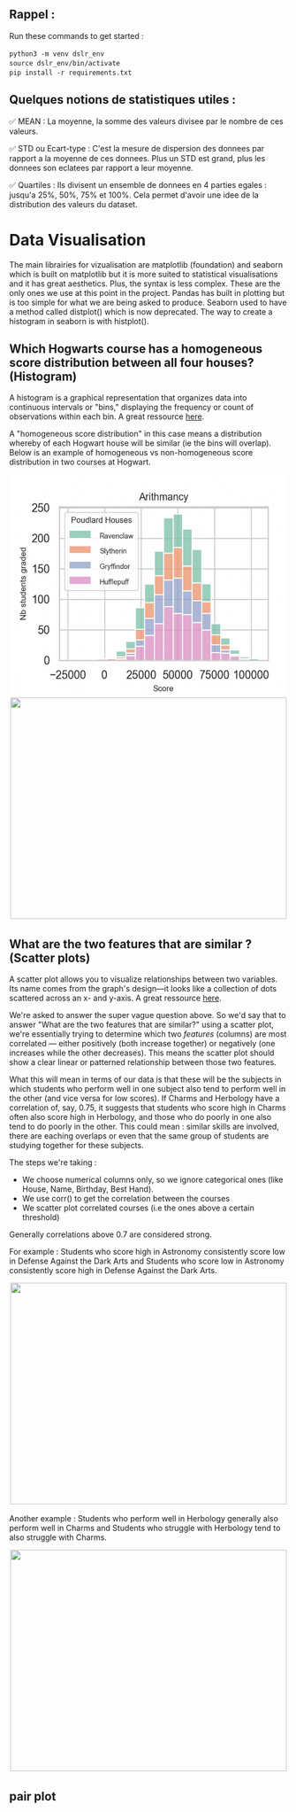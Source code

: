 
## Rappel :

Run these commands to get started : 

`python3 -m venv dslr_env`   
`source dslr_env/bin/activate`      
`pip install -r requirements.txt`    

## Quelques notions de statistiques utiles :

✅ MEAN : 
La moyenne, la somme des valeurs divisee par le nombre de ces valeurs.

✅ STD ou Ecart-type :
C'est la mesure de dispersion des donnees par rapport a la moyenne de ces donnees.
Plus un STD est grand, plus les donnees son eclatees par rapport a leur moyenne.

✅ Quartiles :
Ils divisent un ensemble de donnees en 4 parties egales : jusqu'a 25%, 50%, 75% et 100%. 
Cela permet d'avoir une idee de la distribution des valeurs du dataset.

# Data Visualisation 

The main librairies for vizualisation are matplotlib (foundation) and seaborn which is built on matplotlib but it is more suited to statistical visualisations and it has great aesthetics. Plus, the syntax is less complex. These are the only ones we use at this point in the project. Pandas has built in plotting but is too simple for what we are being asked to produce. Seaborn used to have a method called distplot() which is now deprecated. The way to create a histogram in seaborn is with histplot(). 

## Which Hogwarts course has a homogeneous score distribution between all four houses? (Histogram)
A histogram is a graphical representation that organizes data into continuous intervals or "bins," displaying the frequency or count of observations within each bin. A great ressource [here](https://www.coursera.org/fr-FR/articles/what-is-a-histogram).

A "homogeneous score distribution" in this case means a distribution whereby of each Hogwart house will be similar (ie the bins will overlap). Below is an example of homogeneous vs non-homogeneous score distribution in two courses at Hogwart.

<p align="center">
  <img src="./assets/homogenous.png" width="500" height="400" />
  <img src="./assets/homogenous_non.png" width="500" height="400"/>
</p>


## What are the two features that are similar ? (Scatter plots)
A scatter plot allows you to visualize relationships between two variables. Its name comes from the graph's design—it looks like a collection of dots scattered across an x- and y-axis.  A great ressource [here](https://www.coursera.org/articles/what-is-a-scatter-plot).

We're asked to answer the super vague question above. So we'd say that to answer "What are the two features that are similar?" using a scatter plot, we're essentially trying to determine which two _features_ (columns) are most correlated — either positively (both increase together) or negatively (one increases while the other decreases). This means the scatter plot should show a clear linear or patterned relationship between those two features. 

What this will mean in terms of our data is that these will be the subjects in which students who perform well in one subject also tend to perform well in the other (and vice versa for low scores). If Charms and Herbology have a correlation of, say, 0.75, it suggests that students who score high in Charms often also score high in Herbology, and those who do poorly in one also tend to do poorly in the other. This could mean : similar skills are involved, there are eaching overlaps or even that the same group of students are studying together for these subjects.

The steps we're taking : 

- We choose numerical columns only, so we ignore categorical ones (like House, Name, Birthday, Best Hand).
- We use corr() to get the correlation between the courses
- We scatter plot correlated courses (i.e the ones above a certain threshold)

Generally correlations above 0.7 are considered strong.

For example : Students who score high in Astronomy consistently score low in Defense Against the Dark Arts and Students who score low in Astronomy consistently score high in Defense Against the Dark Arts.

<p align="center">
  <img src="./assets/correlated_neg.png" width="500" height="400" />
</p>


Another example : Students who perform well in Herbology generally also perform well in Charms and Students who struggle with Herbology tend to also struggle with Charms.

<p align="center">
  <img src="./assets/correlated.png" width="500" height="400" />
</p>

## pair plot 





